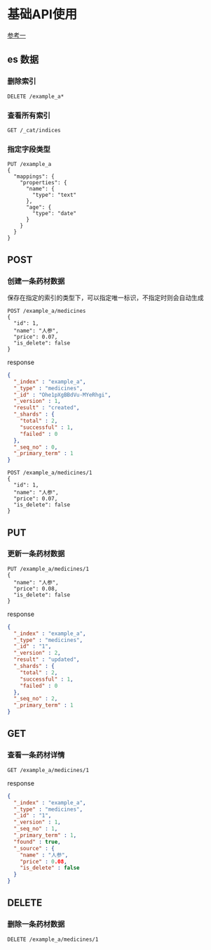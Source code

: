 # 基础API使用

[参考一](https://www.cnblogs.com/balloon72/p/13177872.html)

## es 数据

### 删除索引

```text
DELETE /example_a*
```

### 查看所有索引

```text
GET /_cat/indices
```

### 指定字段类型

```text
PUT /example_a
{
  "mappings": {
    "properties": {
      "name": {
        "type": "text"
      },
      "age": {
        "type": "date"
      }
    }
  }
}
```

## POST

### 创建一条药材数据

保存在指定的索引的类型下，可以指定唯一标识，不指定时则会自动生成

```text
POST /example_a/medicines
{
  "id": 1,
  "name": "人参",
  "price": 0.07,
  "is_delete": false
}
```

response

```json
{
  "_index" : "example_a",
  "_type" : "medicines",
  "_id" : "Ohe1pXgBBdVu-MYeRhgi",
  "_version" : 1,
  "result" : "created",
  "_shards" : {
    "total" : 2,
    "successful" : 1,
    "failed" : 0
  },
  "_seq_no" : 0,
  "_primary_term" : 1
}
```

```text
POST /example_a/medicines/1
{
  "id": 1,
  "name": "人参",
  "price": 0.07,
  "is_delete": false
}
```

## PUT

### 更新一条药材数据

```text
PUT /example_a/medicines/1
{
  "name": "人参",
  "price": 0.08,
  "is_delete": false
}
```

response

```json
{
  "_index" : "example_a",
  "_type" : "medicines",
  "_id" : "1",
  "_version" : 2,
  "result" : "updated",
  "_shards" : {
    "total" : 2,
    "successful" : 1,
    "failed" : 0
  },
  "_seq_no" : 2,
  "_primary_term" : 1
}
```

## GET

### 查看一条药材详情

```text
GET /example_a/medicines/1
```

response

```json
{
  "_index" : "example_a",
  "_type" : "medicines",
  "_id" : "1",
  "_version" : 1,
  "_seq_no" : 1,
  "_primary_term" : 1,
  "found" : true,
  "_source" : {
    "name" : "人参",
    "price" : 0.08,
    "is_delete" : false
  }
}
```

## DELETE

### 删除一条药材数据

```text
DELETE /example_a/medicines/1
```
